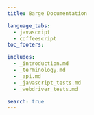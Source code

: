 ```yaml
---
title: Barge Documentation

language_tabs:
  - javascript
  - coffeescript
toc_footers:

includes:
  - _introduction.md
  - _terminology.md
  - _api.md
  - _javascript_tests.md
  - _webdriver_tests.md

search: true
---
```



